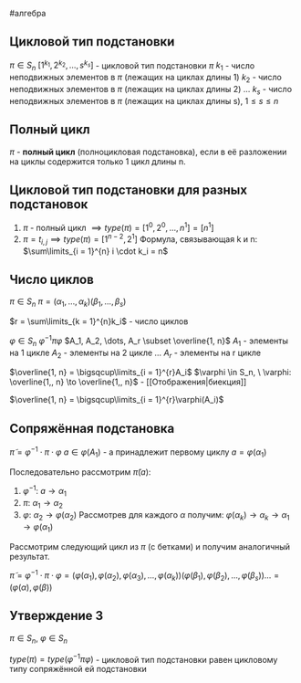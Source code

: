 #алгебра 
## Цикловой тип подстановки
$\pi \in S_n$
$[1^{k_1}, 2^{k_2}, \dots, s^{k_s}]$ - цикловой тип подстановки $\pi$
$k_1$ - число неподвижных элементов в $\pi$ (лежащих на циклах длины 1)
$k_2$ - число неподвижных элементов в $\pi$ (лежащих на циклах длины 2)
$\dots$
$k_s$ - число неподвижных элементов в $\pi$ (лежащих на циклах длины s), $1 \leq s \leq n$

## Полный цикл
$\pi$ - **полный цикл** (полноцикловая подстановка), если в её разложении на циклы содержится только 1 цикл длины n.

## Цикловой тип подстановки для разных подстановок
1) $\pi$ - полный цикл $\implies type(\pi) = [1^0, 2^0, \dots, n^1] = [n^1]$
2) $\pi = t_{i, j} \implies type(\pi) = [1^{n - 2}, 2^1]$
Формула, связывающая k и n: $\sum\limits_{i = 1}^{n} i \cdot k_i = n$

## Число циклов
$\pi \in S_n$
$\pi = (\alpha_1, \dots, \alpha_k)(\beta_1, \dots, \beta_s)$

$r = \sum\limits_{k = 1}^{n}k_i$ - число циклов

$\varphi \in S_n$
$\varphi^{-1} \pi \varphi$
$A_1, A_2, \dots, A_r \subset \overline{1, n}$
$A_1$ - элементы на 1 цикле
$A_2$ - элементы на 2 цикле
$\dots$
$A_r$ - элементы на r цикле

$\overline{1, n} = \bigsqcup\limits_{i = 1}^{r}A_i$
$\varphi \in S_n, \ \varphi: \overline{1,, n} \to \overline{1,, n}$ - [[Отображения|биекция]]

$\overline{1, n} = \bigsqcup\limits_{i = 1}^{r}\varphi(A_i)$

## Сопряжённая подстановка
$\tilde{\pi} = \varphi^{-1} \cdot \pi \cdot \varphi$
$a \in \varphi(A_1)$ - a принадлежит первому циклу
$a = \varphi(\alpha_1)$

Последовательно рассмотрим $\tilde{\pi}(a)$:
1. $\varphi^{-1}: \ a \to \alpha_1$
2. $\pi: \ \alpha_1 \to \alpha_2$
3. $\varphi: \ \alpha_2 \to \varphi(\alpha_2)$
Рассмотрев для каждого $\alpha$ получим:
$\varphi(\alpha_k) \to \alpha_k \to \alpha_1 \to \varphi(\alpha_1)$

Рассмотрим следующий цикл из $\pi$ (с бетками) и получим аналогичный результат.

$\tilde{\pi} = \varphi^{-1} \cdot \pi \cdot \varphi = (\varphi(\alpha_1), \varphi(\alpha_2), \varphi(\alpha_3), \dots, \varphi(\alpha_k))(\varphi(\beta_1), \varphi(\beta_2), \dots, \varphi(\beta_s))\dots = (\varphi(\alpha), \varphi(\beta))$

## Утверждение 3
$\pi \in S_n, \ \varphi \in S_n$

$type(\pi) = type(\varphi^{-1} \pi \varphi)$ - цикловой тип подстановки равен цикловому типу сопряжённой ей подстановки